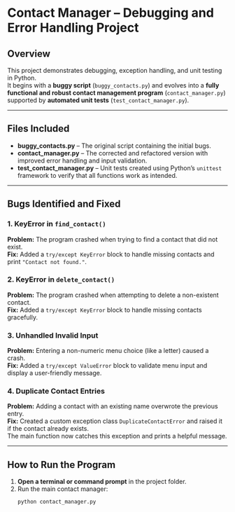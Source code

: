 # Contact Manager – Debugging and Error Handling Project

## Overview
This project demonstrates debugging, exception handling, and unit testing in Python.  
It begins with a **buggy script** (`buggy_contacts.py`) and evolves into a **fully functional and robust contact management program** (`contact_manager.py`) supported by **automated unit tests** (`test_contact_manager.py`).

---

## Files Included
- **buggy_contacts.py** – The original script containing the initial bugs.
- **contact_manager.py** – The corrected and refactored version with improved error handling and input validation.
- **test_contact_manager.py** – Unit tests created using Python’s `unittest` framework to verify that all functions work as intended.

---

## Bugs Identified and Fixed
### 1. KeyError in `find_contact()`
**Problem:** The program crashed when trying to find a contact that did not exist.  
**Fix:** Added a `try/except KeyError` block to handle missing contacts and print `"Contact not found."`.

### 2. KeyError in `delete_contact()`
**Problem:** The program crashed when attempting to delete a non-existent contact.  
**Fix:** Added a `try/except KeyError` block to handle missing contacts gracefully.

### 3. Unhandled Invalid Input
**Problem:** Entering a non-numeric menu choice (like a letter) caused a crash.  
**Fix:** Added a `try/except ValueError` block to validate menu input and display a user-friendly message.

### 4. Duplicate Contact Entries
**Problem:** Adding a contact with an existing name overwrote the previous entry.  
**Fix:** Created a custom exception class `DuplicateContactError` and raised it if the contact already exists.  
The main function now catches this exception and prints a helpful message.

---

## How to Run the Program

1. **Open a terminal or command prompt** in the project folder.
2. Run the main contact manager:
   ```bash
   python contact_manager.py
